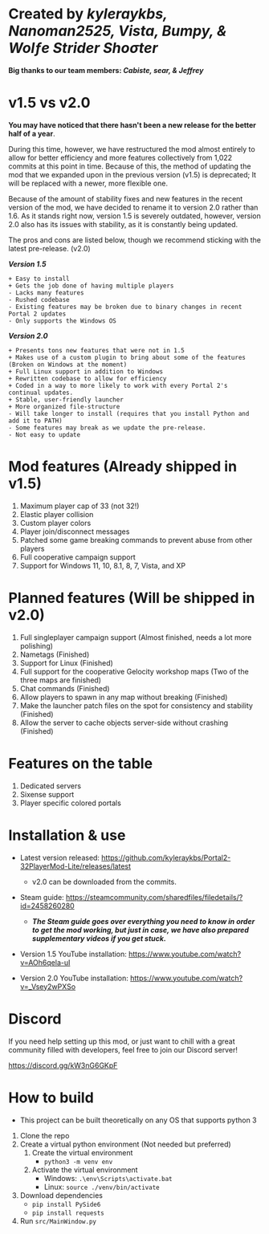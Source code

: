# Created by ***kyleraykbs, Nanoman2525, Vista, Bumpy, & Wolƒe Strider Shoσter***
**Big thanks to our team members: ***Cabiste, sear, & Jeffrey*****

# v1.5 vs v2.0
**You may have noticed that there hasn't been a new release for the better half of a year**.

During this time, however, we have restructured the mod almost entirely to allow for better efficiency and more features collectively from 1,022 commits at this point in time. Because of this, the method of updating the mod that we expanded upon in the previous version (v1.5) is deprecated; It will be replaced with a newer, more flexible one.

Because of the amount of stability fixes and new features in the recent version of the mod, we have decided to rename it to version 2.0 rather than 1.6.
As it stands right now, version 1.5 is severely outdated, however, version 2.0 also has its issues with stability, as it is constantly being updated.

The pros and cons are listed below, though we recommend sticking with the latest pre-release. (v2.0)

***Version 1.5***
```
+ Easy to install
+ Gets the job done of having multiple players
- Lacks many features
- Rushed codebase
- Existing features may be broken due to binary changes in recent Portal 2 updates
- Only supports the Windows OS
```

***Version 2.0***
```
+ Presents tons new features that were not in 1.5
+ Makes use of a custom plugin to bring about some of the features (Broken on Windows at the moment)
+ Full Linux support in addition to Windows
+ Rewritten codebase to allow for efficiency
+ Coded in a way to more likely to work with every Portal 2's continual updates.
+ Stable, user-friendly launcher
+ More organized file-structure
- Will take longer to install (requires that you install Python and add it to PATH)
- Some features may break as we update the pre-release.
- Not easy to update
```


# Mod features (Already shipped in v1.5)
1. Maximum player cap of 33 (not 32!)
2. Elastic player collision
3. Custom player colors
4. Player join/disconnect messages
5. Patched some game breaking commands to prevent abuse from other players
6. Full cooperative campaign support
7. Support for Windows 11, 10, 8.1, 8, 7, Vista, and XP

# Planned features (Will be shipped in v2.0)
1. Full singleplayer campaign support (Almost finished, needs a lot more polishing)
2. Nametags (Finished)
3. Support for Linux (Finished)
4. Full support for the cooperative Gelocity workshop maps (Two of the three maps are finished)
5. Chat commands (Finished)
6. Allow players to spawn in any map without breaking (Finished)
7. Make the launcher patch files on the spot for consistency and stability (Finished)
8. Allow the server to cache objects server-side without crashing (Finished)

# Features on the table
1. Dedicated servers
2. Sixense support
3. Player specific colored portals

# Installation & use

- Latest version released: https://github.com/kyleraykbs/Portal2-32PlayerMod-Lite/releases/latest
  - v2.0 can be downloaded from the commits.

- Steam guide: https://steamcommunity.com/sharedfiles/filedetails/?id=2458260280
  - ***The Steam guide goes over everything you need to know in order to get the mod working, but just in case, we have also prepared supplementary videos if you get stuck.***

- Version 1.5 YouTube installation: https://www.youtube.com/watch?v=AOh6qela-uI
- Version 2.0 YouTube installation: https://www.youtube.com/watch?v=_Vsey2wPXSo

# Discord

If you need help setting up this mod, or just want to chill with a great community filled with developers, feel free to join our Discord server!

https://discord.gg/kW3nG6GKpF

# How to build
- This project can be built theoretically on any OS that supports python 3 
1. Clone the repo
2. Create a virtual python environment (Not needed but preferred) 
	1. Create the virtual environment 
		- `python3 -m venv env`
	2.  Activate the virtual environment 
		- Windows: `.\env\Scripts\activate.bat`
		- Linux: `source ./venv/bin/activate`
4. Download dependencies 
	- `pip install PySide6`
	- `pip install requests`
5. Run `src/MainWindow.py`
